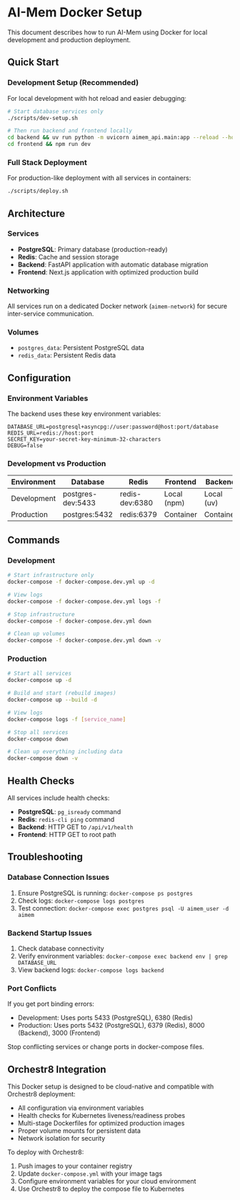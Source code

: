# AI-Mem Docker Setup

This document describes how to run AI-Mem using Docker for local development and production deployment.

## Quick Start

### Development Setup (Recommended)

For local development with hot reload and easier debugging:

```bash
# Start database services only
./scripts/dev-setup.sh

# Then run backend and frontend locally
cd backend && uv run python -m uvicorn aimem_api.main:app --reload --host 127.0.0.1 --port 8000
cd frontend && npm run dev
```

### Full Stack Deployment

For production-like deployment with all services in containers:

```bash
./scripts/deploy.sh
```

## Architecture

### Services

- **PostgreSQL**: Primary database (production-ready)
- **Redis**: Cache and session storage
- **Backend**: FastAPI application with automatic database migration
- **Frontend**: Next.js application with optimized production build

### Networking

All services run on a dedicated Docker network (`aimem-network`) for secure inter-service communication.

### Volumes

- `postgres_data`: Persistent PostgreSQL data
- `redis_data`: Persistent Redis data

## Configuration

### Environment Variables

The backend uses these key environment variables:

```env
DATABASE_URL=postgresql+asyncpg://user:password@host:port/database
REDIS_URL=redis://host:port
SECRET_KEY=your-secret-key-minimum-32-characters
DEBUG=false
```

### Development vs Production

| Environment | Database | Redis | Frontend | Backend |
|-------------|----------|-------|----------|---------|
| Development | postgres-dev:5433 | redis-dev:6380 | Local (npm) | Local (uv) |
| Production | postgres:5432 | redis:6379 | Container | Container |

## Commands

### Development

```bash
# Start infrastructure only
docker-compose -f docker-compose.dev.yml up -d

# View logs
docker-compose -f docker-compose.dev.yml logs -f

# Stop infrastructure
docker-compose -f docker-compose.dev.yml down

# Clean up volumes
docker-compose -f docker-compose.dev.yml down -v
```

### Production

```bash
# Start all services
docker-compose up -d

# Build and start (rebuild images)
docker-compose up --build -d

# View logs
docker-compose logs -f [service_name]

# Stop all services
docker-compose down

# Clean up everything including data
docker-compose down -v
```

## Health Checks

All services include health checks:

- **PostgreSQL**: `pg_isready` command
- **Redis**: `redis-cli ping` command  
- **Backend**: HTTP GET to `/api/v1/health`
- **Frontend**: HTTP GET to root path

## Troubleshooting

### Database Connection Issues

1. Ensure PostgreSQL is running: `docker-compose ps postgres`
2. Check logs: `docker-compose logs postgres`
3. Test connection: `docker-compose exec postgres psql -U aimem_user -d aimem`

### Backend Startup Issues

1. Check database connectivity
2. Verify environment variables: `docker-compose exec backend env | grep DATABASE_URL`
3. View backend logs: `docker-compose logs backend`

### Port Conflicts

If you get port binding errors:

- Development: Uses ports 5433 (PostgreSQL), 6380 (Redis)
- Production: Uses ports 5432 (PostgreSQL), 6379 (Redis), 8000 (Backend), 3000 (Frontend)

Stop conflicting services or change ports in docker-compose files.

## Orchestr8 Integration

This Docker setup is designed to be cloud-native and compatible with Orchestr8 deployment:

- All configuration via environment variables
- Health checks for Kubernetes liveness/readiness probes
- Multi-stage Dockerfiles for optimized production images
- Proper volume mounts for persistent data
- Network isolation for security

To deploy with Orchestr8:

1. Push images to your container registry
2. Update `docker-compose.yml` with your image tags
3. Configure environment variables for your cloud environment
4. Use Orchestr8 to deploy the compose file to Kubernetes